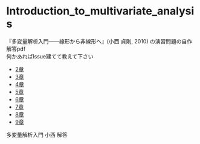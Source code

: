 # Introduction_to_multivariate_analysis
『多変量解析入門――線形から非線形へ』(小西 貞則, 2010) の演習問題の自作解答pdf <br>
何かあればIssue建てて教えて下さい

- [2章](https://github.com/hiremasa/Introduction_to_multivariate_analysis/tree/main/chap2)
- [3章](https://github.com/hiremasa/Introduction_to_multivariate_analysis/tree/main/chap3)
- [4章](https://github.com/hiremasa/Introduction_to_multivariate_analysis/tree/main/chap4)
- [5章](https://github.com/hiremasa/Introduction_to_multivariate_analysis/tree/main/chap5)
- [6章](https://github.com/hiremasa/Introduction_to_multivariate_analysis/tree/main/chap6)
- [7章](https://github.com/hiremasa/Introduction_to_multivariate_analysis/tree/main/chap7)
- [8章](https://github.com/hiremasa/Introduction_to_multivariate_analysis/tree/main/chap8)
- [9章](https://github.com/hiremasa/Introduction_to_multivariate_analysis/tree/main/chap9)

多変量解析入門 小西 解答

